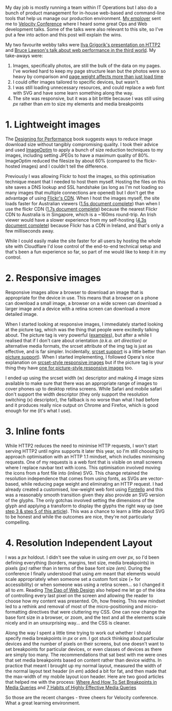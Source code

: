 <!-- 
.. title: Site optimisations from Velocity Conference
.. slug: site-optimisations-from-velocity-conference
.. date: 2015-06-29 15:54:28 UTC+10:00
.. tags: 
.. link: 
.. spellcheck_exceptions: glyphs,glyphs,aways,Lawson's,optimisations,webby,Grigorik's,SVG,SVGs,ImageOptim,JPEGs,filesize,Flickr's,Firefox,Inline,inline,navbar,Dao,CDN,CSS,Cloudflare,DNS,Flickr,Ilya,SSL,flickr,img,lookup,nginx,px,srcset
.. is_orphan: false
.. description: 
.. type: text
-->


My day job is mostly running a team within IT Operations but I also do a bunch of product management for in-house web-based and command-line tools that help us manage our production environment. [My employer](http://www.optiver.com/sydney/) sent me to [Velocity Conference](http://conferences.oreilly.com/velocity/devops-web-performance-2015) where I heard some great Ops and Web development talks. Some of the talks were also relevant to this site, so I've put a few into action and this post will explain the wins.

My two favourite webby talks were [Ilya Grigorik's presentation on HTTP2](https://docs.google.com/presentation/d/1r7QXGYOLCh4fcUq0jDdDwKJWNqWK1o4xMtYpKZCJYjM/present#slide=id.p19) and [Bruce Lawson's talk about web performance in the third world](https://brucelawson.github.io/talks/2015/velocity/). My take-aways were:

1. Images, specifically photos, are still the bulk of the data on my pages. I've worked hard to keep my page structure lean but the photos were so heavy by comparison and [page weight affects more than just load time](https://whatdoesmysitecost.com/test/150610_W0_AED)
2. I could offer images tailored to specific devices, but wasn't.
3. I was still loading unnecessary resources, and could replace a web font with SVG and have some learn something along the way.
4. The site was responsive, but it was a bit brittle because I was still using _px_ rather than _em_ to size my elements and media breakpoints


# 1. Lightweight images

The [Designing for Performance](http://shop.oreilly.com/product/0636920033578.do) book suggests ways to reduce image download size without tangibly compromising quality. I took their advice and used [ImageOptim](https://imageoptim.com/) to apply a bunch of size reduction techniques to my images, including setting JPEGs to have a maximum quality of 80%. ImageOptim reduced the filesize by about 60% (compared to the flickr-hosted images) and I couldn't tell the difference.

Previously I was allowing Flickr to host the images, so this optimisation technique meant that I needed to host them myself. Hosting the files on this site saves a DNS lookup and SSL handshake (as long as I'm not loading so many images that multiple connections are opened) but I don't get the advantage of using [Flickr's CDN](https://geopeeker.com/fetch/?url=https%3A%2F%2Ffarm9.staticflickr.com%2F8574%2F16533922280_f659db4b04_z.jpg). When I host the images myself, the site loads faster for Australian viewers ([1.5s document complete](http://www.webpagetest.org/result/150617_ZF_BAE/1/details/)) than when I use the flickr CDN ([1.7s document complete](http://www.webpagetest.org/result/150602_BJ_JNC/1/details/)) because the nearest Flickr CDN to Australia is in Singapore, which is a ~160ms round-trip. An Irish viewer would have a slower experience from my self-hosting ([4.3s document complete](http://www.webpagetest.org/result/150617_SC_BBR/1/details/)) because Flickr has a CDN in Ireland, and that's only a few milliseconds away.

While I could easily make the site faster for all users by hosting the whole site with Cloudflare I'd lose control of the end-to-end technical setup and that's been a fun experience so far, so part of me would like to keep it in my control.


# 2. Responsive images

Responsive images allow a browser to download an image that is appropriate for the device in use. This means that a browser on a phone can download a small image, a browser on a wide screen can download a larger image and a device with a retina screen can download a more detailed image.

When I started looking at responsive images, I immediately started looking at the picture tag, which was the thing that people were excitedly talking about. The picture tag is very powerful ([examples](https://www.html5rocks.com/en/tutorials/responsive/picture-element/)), but after a while I realised that if I don't care about orientation *(a.k.a. art direction)* or alternative media formats, the srcset attribute of the img tag is just as effective, and is far simpler. Incidentally, [srcset support](http://caniuse.com/srcset) is a little better than [picture support](http://caniuse.com/picture)). When I started implementing, I followed Opera's nice explanation on [srcset-style responsive images](https://dev.opera.com/articles/native-responsive-images/) but if the picture tag is your thing they have [one for picture-style responsive images](https://dev.opera.com/articles/responsive-images/) too.

I ended up using the srcset width (w) descriptor and making 4 image sizes available to make sure that there was an appropriate range of images to cover phones up to desktop retina screens. While Safari and mobile safari don't support the width descriptor (they only support the resolution switching (x) descriptor), the fallback is no worse than what I had before and it produces really nice output on Chrome and Firefox, which is good enough for me (it's what I use).


# 3. Inline fonts

While HTTP2 reduces the need to minimise HTTP requests, I won't start serving HTTP2 until nginx supports it later this year, so I'm still choosing to approach optimisation with an HTTP 1.1 mindset, which includes minimising requests. One of my requests is a web font that is visible on small screens where I replace navbar text with icons. This optimisation involved moving the icons from a font file into (inline) SVG. This change retained the resolution independence that comes from using fonts, as SVGs are vector-based, while reducing page weight and eliminating an HTTP request. I had already created a customised, low-weight web font using [Fontello](http://fontello.com) and this was a reasonably smooth transition given they also provide an SVG version of the glyphs. The only gotchas involved setting the dimensions of the glyph and applying a transform to display the glyphs the right way up (see [step 3 & step 5 of this article](http://www.heydonworks.com/article/font-hacking)). This was a chance to learn a little about SVG to be honest and while the outcomes are nice, they're not particularly compelling.


# 4. Resolution Independent Layout

I was a _px_ holdout. I didn't see the value in using _em_ over _px_, so I'd been defining everything (borders, margins, text size, media breakpoints) in pixels _(px)_ rather than in terms of the base font size _(em)_. During the conference I finally understood that using _em_ meant that elements would scale appropriately when someone set a custom font size (+ for accessibility) or when someone was using a retina screen... so I changed it all to _em_. Reading [The Dao of Web Design](http://alistapart.com/article/dao) also helped me let go of the idea of controlling every last pixel on the screen and allowing the reader to choose how my content was presented. Oh, how freeing. This new mindset led to a rethink and removal of most of the micro-positioning and micro-formatting directives that were cluttering my CSS. One can now change the base font size in a browser, or zoom, and the text and all the elements scale nicely and in an unsurprising way... and the CSS is cleaner.

Along the way I spent a little time trying to work out whether I should specify media breakpoints in _px_ or _em_. I got stuck thinking about particular devices and the number of pixels on their screens, but one doesn't want to set breakpoints for particular devices, or even classes of devices as there are simply too many. The recommendations that sat best with me were ones that set media breakpoints based on content rather than device widths. In practice that meant I brought up my normal layout, measured the width of the normal layout text header (in _em_) added a bit for fat, and then made that the max-width of my mobile layout icon header. Here are two good articles that helped me with the process: [Where And How To Set Breakpoints in Media Queries](https://www.vanseodesign.com/web-design/media-query-breakpoints/) and [7 Habits of Highly Effective Media Queries](http://bradfrost.com/blog/post/7-habits-of-highly-effective-media-queries/) 


So those are the recent changes - three cheers for Velocity conference. What a great learning environment.
